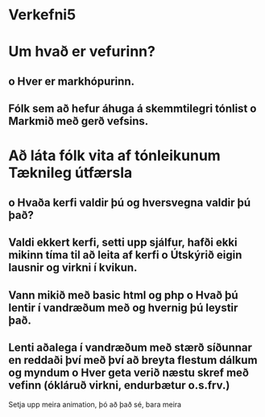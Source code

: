 # Verkefni5

Um hvað er vefurinn?
======
o Hver er markhópurinn.
------ 
Fólk sem að hefur áhuga á skemmtilegri tónlist
o Markmið með gerð vefsins.
------ 
Að láta fólk vita af tónleikunum
Tæknileg útfærsla
======
o Hvaða kerfi valdir þú og hversvegna valdir þú það?
------ 
Valdi ekkert kerfi, setti upp sjálfur, hafði ekki mikinn tíma til að leita af kerfi
o Útskýrið eigin lausnir og virkni í kvikun.
------
Vann mikið með basic html og php
o Hvað þú lentir í vandræðum með og hvernig þú leystir það.
------ 
Lenti aðalega í vandræðum með stærð síðunnar en reddaði því með því að breyta flestum dálkum og myndum
o Hver geta verið næstu skref með vefinn (ókláruð virkni, endurbætur o.s.frv.)
------  
Setja upp meira animation, þó að það sé, bara meira
